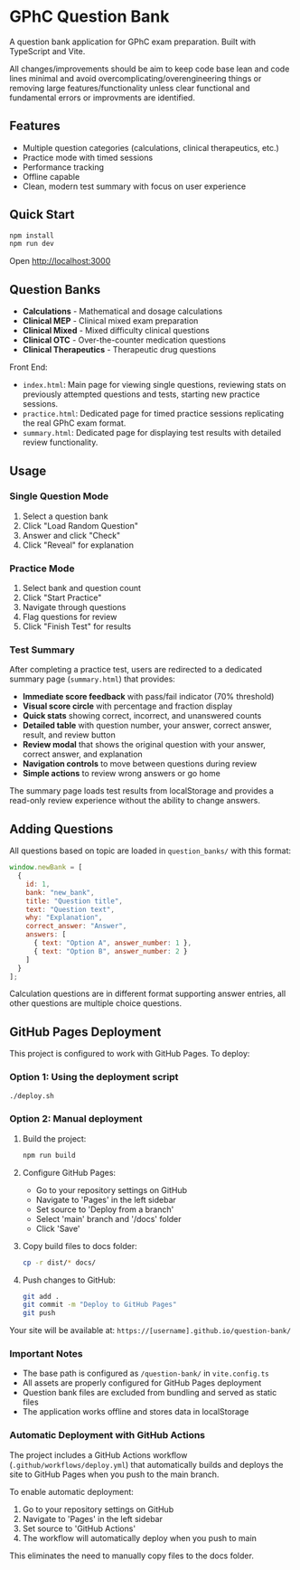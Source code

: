 # GPhC Question Bank

A question bank application for GPhC exam preparation. Built with TypeScript and Vite.

All changes/improvements should be aim to keep code base lean and code lines minimal and avoid overcomplicating/overengineering things or removing large features/functionality unless clear functional and fundamental errors or improvments are identified.

## Features

- Multiple question categories (calculations, clinical therapeutics, etc.)
- Practice mode with timed sessions
- Performance tracking
- Offline capable
- Clean, modern test summary with focus on user experience

## Quick Start

```bash
npm install
npm run dev
```

Open [http://localhost:3000](http://localhost:3000)

## Question Banks

- **Calculations** - Mathematical and dosage calculations
- **Clinical MEP** - Clinical mixed exam preparation
- **Clinical Mixed** - Mixed difficulty clinical questions
- **Clinical OTC** - Over-the-counter medication questions
- **Clinical Therapeutics** - Therapeutic drug questions

Front End:
- `index.html`: Main page for viewing single questions, reviewing stats on previously attempted questions and tests, starting new practice sessions.
- `practice.html`: Dedicated page for timed practice sessions replicating the real GPhC exam format.
- `summary.html`: Dedicated page for displaying test results with detailed review functionality. 
## Usage

### Single Question Mode
1. Select a question bank
2. Click "Load Random Question"
3. Answer and click "Check"
4. Click "Reveal" for explanation

### Practice Mode
1. Select bank and question count
2. Click "Start Practice"
3. Navigate through questions
4. Flag questions for review
5. Click "Finish Test" for results

### Test Summary
After completing a practice test, users are redirected to a dedicated summary page (`summary.html`) that provides:
- **Immediate score feedback** with pass/fail indicator (70% threshold)
- **Visual score circle** with percentage and fraction display
- **Quick stats** showing correct, incorrect, and unanswered counts
- **Detailed table** with question number, your answer, correct answer, result, and review button
- **Review modal** that shows the original question with your answer, correct answer, and explanation
- **Navigation controls** to move between questions during review
- **Simple actions** to review wrong answers or go home

The summary page loads test results from localStorage and provides a read-only review experience without the ability to change answers.

## Adding Questions

All questions based on topic are loaded in `question_banks/` with this format:

```javascript
window.newBank = [
  {
    id: 1,
    bank: "new_bank",
    title: "Question title",
    text: "Question text",
    why: "Explanation",
    correct_answer: "Answer",
    answers: [
      { text: "Option A", answer_number: 1 },
      { text: "Option B", answer_number: 2 }
    ]
  }
];
```
Calculation questions are in different format supporting answer entries, all other questions are multiple choice questions.

## GitHub Pages Deployment

This project is configured to work with GitHub Pages. To deploy:

### Option 1: Using the deployment script
```bash
./deploy.sh
```

### Option 2: Manual deployment
1. Build the project:
   ```bash
   npm run build
   ```

2. Configure GitHub Pages:
   - Go to your repository settings on GitHub
   - Navigate to 'Pages' in the left sidebar
   - Set source to 'Deploy from a branch'
   - Select 'main' branch and '/docs' folder
   - Click 'Save'

3. Copy build files to docs folder:
   ```bash
   cp -r dist/* docs/
   ```

4. Push changes to GitHub:
   ```bash
   git add .
   git commit -m "Deploy to GitHub Pages"
   git push
   ```

Your site will be available at: `https://[username].github.io/question-bank/`

### Important Notes
- The base path is configured as `/question-bank/` in `vite.config.ts`
- All assets are properly configured for GitHub Pages deployment
- Question bank files are excluded from bundling and served as static files
- The application works offline and stores data in localStorage

### Automatic Deployment with GitHub Actions

The project includes a GitHub Actions workflow (`.github/workflows/deploy.yml`) that automatically builds and deploys the site to GitHub Pages when you push to the main branch.

To enable automatic deployment:
1. Go to your repository settings on GitHub
2. Navigate to 'Pages' in the left sidebar
3. Set source to 'GitHub Actions'
4. The workflow will automatically deploy when you push to main

This eliminates the need to manually copy files to the docs folder.